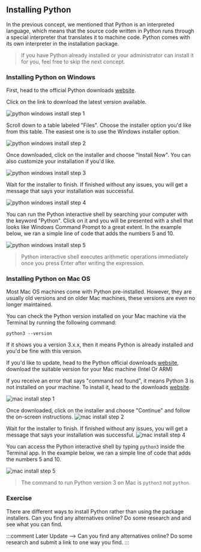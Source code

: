 ## Installing Python

In the previous concept, we mentioned that Python is an interpreted language, which means that the source code written in Python runs through a special interpreter that translates it to machine code. Python comes with its own interpreter in the installation package.

> If you have Python already installed or your administrator can install it for you, feel free to skip the next concept.

### Installing Python on Windows

First, head to the official Python downloads [website](https://www.python.org/downloads/windows/).

Click on the link to download the latest version available.

![python windows install step 1](//images.ctfassets.net/nbtht4kjx2t0/5QSKLcMQ1YRuAaeke6Mt3c/ea3c9fb4435c5428a085608e31c46312/python_windows_install_step_1.png)

Scroll down to a table labeled "Files". Choose the installer option you'd like from this table. The easiest one is to use the Windows installer option.

![python windows install step 2](//images.ctfassets.net/nbtht4kjx2t0/5EofmP83chfI9DzfmntlSC/3f3aac2bcdc343fbb92ccef6340aee02/python_windows_install_step_2.png)

Once downloaded, click on the installer and choose "Install Now". You can also customize your installation if you'd like.

![python windows install step 3](//images.ctfassets.net/nbtht4kjx2t0/1wzK7CUCR6tAWh4LmUc3a0/094b594e9621da11079eed617b64dabe/python_windows_install_step_3.png)

Wait for the installer to finish. If finished without any issues, you will get a message that says your installation was successful.

![python windows install step 4](//images.ctfassets.net/nbtht4kjx2t0/3WuBqm8W9g9oDW9tlc1KYX/73879c6973b7c34e0ab18f0ceff8cbbc/python_windows_install_step_4.png)

You can run the Python interactive shell by searching your computer with the keyword "Python". Click on it and you will be presented with a shell that looks like Windows Command Prompt to a great extent. In the example below, we ran a simple line of code that adds the numbers 5 and 10. 

![python windows install step 5](//images.ctfassets.net/nbtht4kjx2t0/7ruqofb9gPfJjGc8l6qsZj/bbde1c46ba9f7da4c72dcb3c588c3bdf/python_windows_install_step_5.png)

> Python interactive shell executes arithmetic operations immediately once you press Enter after writing the expression.

### Installing Python on Mac OS

Most Mac OS machines come with Python pre-installed. However, they are usually old versions and on older Mac machines, these versions are even no longer maintained.

You can check the Python version installed on your Mac machine via the Terminal by running the following command:

```shell
python3 --version
```
If it shows you a version 3.x.x, then it means Python is already installed and you'd be fine with this version. 

If you'd like to update, head to the Python official downloads [website](https://www.python.org/downloads/macos/), download the suitable version for your Mac machine (Intel Or ARM) 

If you receive an error that says "command not found", it means Python 3 is not installed on your machine. To install it, head to the downloads [website](https://www.python.org/downloads/macos/).

![mac install step 1](//images.ctfassets.net/nbtht4kjx2t0/2tPLoYdcNhIkHCjcWtsF4r/a1f81b1932663132994cf48ca85a54ac/mac_install_step_1.png)

Once downloaded, click on the installer and choose "Continue" and follow the on-screen instructions.
![mac install step 2](//images.ctfassets.net/nbtht4kjx2t0/188HQzshepRW8vzCipzFcI/41b5f8afba8b1550ca2e1218079c294c/mac_install_step_2.png)

Wait for the installer to finish. If finished without any issues, you will get a message that says your installation was successful.
![mac install step 4](//images.ctfassets.net/nbtht4kjx2t0/3XsWffgjPzU3SqIdxtjbYB/a812797a7eb4818a935295d695018f28/mac_install_step_4.png)

You can access the Python interactive shell by typing `python3` inside the Terminal app. In the example below, we ran a simple line of code that adds the numbers 5 and 10. 

![mac install step 5](//images.ctfassets.net/nbtht4kjx2t0/3pvYrmoBaFHbT3ED2zKlVf/8660ff0037bcb8b8edb99e9014aee575/mac_install_step_5.png)

> The command to run Python version 3 on Mac is `python3` not `python`.

### Exercise

There are different ways to install Python rather than using the package installers. Can you find any alternatives online? Do some research and and see what you can find.

:::comment
Later Update --> Can you find any alternatives online? Do some research and submit a link to one way you find.
:::